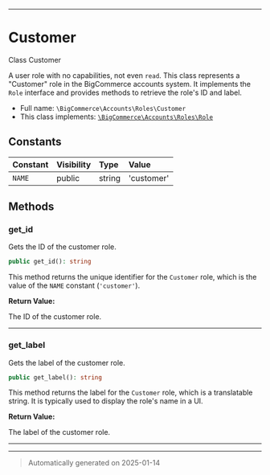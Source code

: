 ***

# Customer

Class Customer

A user role with no capabilities, not even `read`. This class represents a "Customer" role
in the BigCommerce accounts system. It implements the `Role` interface and provides
methods to retrieve the role's ID and label.

* Full name: `\BigCommerce\Accounts\Roles\Customer`
* This class implements:
[`\BigCommerce\Accounts\Roles\Role`](./classes/BigCommerce/Accounts/Roles/Role.md)


## Constants

| Constant | Visibility | Type | Value |
|:---------|:-----------|:-----|:------|
|`NAME`|public|string|&#039;customer&#039;|


## Methods


### get_id

Gets the ID of the customer role.

```php
public get_id(): string
```

This method returns the unique identifier for the `Customer` role, which is the
value of the `NAME` constant (`'customer'`).







**Return Value:**

The ID of the customer role.




***

### get_label

Gets the label of the customer role.

```php
public get_label(): string
```

This method returns the label for the `Customer` role, which is a translatable string.
It is typically used to display the role's name in a UI.







**Return Value:**

The label of the customer role.




***


***
> Automatically generated on 2025-01-14
